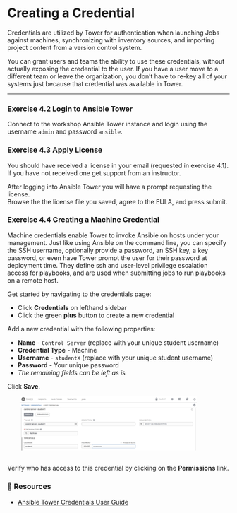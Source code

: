 # Creating a Credential

Credentials are utilized by Tower for authentication when launching Jobs against machines, synchronizing 
with inventory sources, and importing project content from a version control system.

You can grant users and teams the ability to use these credentials, without actually exposing the credential 
to the user. If you have a user move to a different team or leave the organization, you don’t have to re-key 
all of your systems just because that credential was available in Tower.

<hr>

### Exercise 4.2 Login to Ansible Tower

Connect to the workshop Ansible Tower instance and login using the username `admin` and password `ansible`.


### Exercise 4.3 Apply License

You should have received a license in your email (requested in exercise 4.1).  If you have not received one
get support from an instructor.

After logging into Ansible Tower you will have a prompt requesting the license.  
Browse the the license file you saved, agree to the EULA, and press submit.


### Exercise 4.4 Creating a Machine Credential

Machine credentials enable Tower to invoke Ansible on hosts under your management. Just like using Ansible on 
the command line, you can specify the SSH username, optionally provide a password, an SSH key, a key password, 
or even have Tower prompt the user for their password at deployment time. They define ssh and user-level privilege 
escalation access for playbooks, and are used when submitting jobs to run playbooks on a remote host.

Get started by navigating to the credentials page:

 - Click **Credentials** on lefthand sidebar
 - Click the green **plus** button to create a new credential

Add a new credential with the following properties:

 - **Name** - `Control Server` (replace with your unique student username)
 - **Credential Type** - Machine
 - **Username** - `studentX` (replace with your unique student username)
 - **Password** - Your unique password
 - *The remaining fields can be left as is*

Click **Save**.

<img src="/images/tower_credential.png" style="margin-left:2em; max-width: 80%; margin-bottom:1em;">

Verify who has access to this credential by clicking on the **Permissions** link.


### 📗 Resources

 - [Ansible Tower Credentials User Guide](http://docs.ansible.com/ansible-tower/latest/html/userguide/credentials.html)

